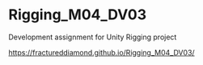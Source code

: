 # Rigging_M04_DV03
Development assignment for Unity Rigging project

https://fractureddiamond.github.io/Rigging_M04_DV03/
